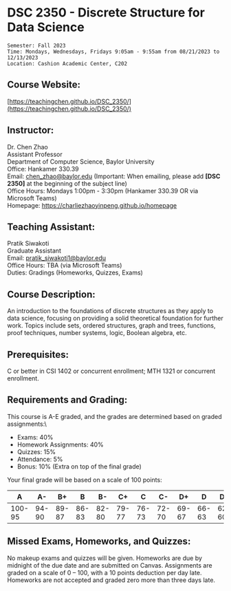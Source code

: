 # DSC 2350 - Discrete Structure for Data Science

```
Semester: Fall 2023 
Time: Mondays, Wednesdays, Fridays 9:05am - 9:55am from 08/21/2023 to 12/13/2023
Location: Cashion Academic Center, C202
```

## Course Website:
[https://teachingchen.github.io/DSC_2350/](https://teachingchen.github.io/DSC_2350/)

## Instructor:
Dr. Chen Zhao\
Assistant Professor\
Department of Computer Science, Baylor University\
Office: Hankamer 330.39\
Email: chen_zhao@baylor.edu (Important: When emailing, please add **[DSC 2350]** at the beginning of the subject line)\
Office Hours: Mondays 1:00pm - 3:30pm (Hankamer 330.39 OR via Microsoft Teams)\
Homepage: https://charliezhaoyinpeng.github.io/homepage

## Teaching Assistant:
Pratik Siwakoti\
Graduate Assistant\
Email: pratik_siwakoti1@baylor.edu\
Office Hours: TBA (via Microsoft Teams)\
Duties: Gradings (Homeworks, Quizzes, Exams)

## Course Description:
An introduction to the foundations of discrete structures as they apply to data science, focusing on providing a solid theoretical foundation for further work. Topics include sets, ordered structures, graph and trees, functions, proof techniques, number systems, logic, Boolean algebra, etc.

## Prerequisites:
C or better in CSI 1402 or concurrent enrollment; MTH 1321 or concurrent enrollment.

## Requirements and Grading: 
This course is A-E graded, and the grades are determined based on graded assignments:\
* Exams: 40% 
* Homework Assignments: 40%
* Quizzes: 15% 
* Attendance: 5% 
* Bonus: 10% (Extra on top of the final grade)

Your final grade will be based on a scale of 100 points:

| A      | A-    | B+    | B     | B-    | C+    | C     | C-    | D+    | D     | D-    | E    |
|--------|-------|-------|-------|-------|-------|-------|-------|-------|-------|-------|------|
| 100-95 | 94-90 | 89-87 | 86-83 | 82-80 | 79-77 | 76-73 | 72-70 | 69-67 | 66-63 | 62-60 | 59-0 |

## Missed Exams, Homeworks, and Quizzes:
No makeup exams and quizzes will be given. Homeworks are due by midnight of the due date and are submitted on Canvas. Assignments are graded on a scale of 0 – 100, with a 10 points deduction per day late. Homeworks are not accepted and graded zero more than three days late.












































